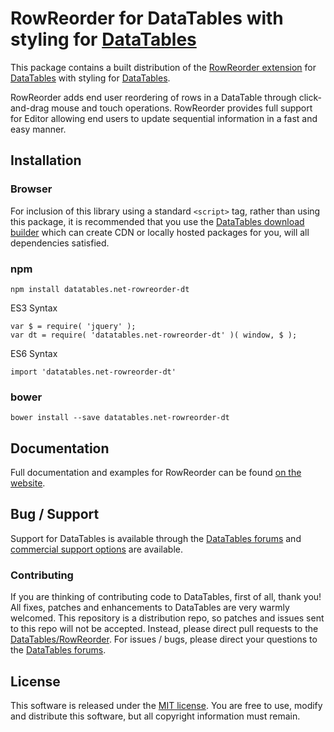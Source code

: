 # RowReorder for DataTables with styling for [DataTables](https://datatables.net/)

This package contains a built distribution of the [RowReorder extension](https://datatables.net/extensions/rowreorder) for [DataTables](https://datatables.net/) with styling for [DataTables](https://datatables.net/).

RowReorder adds end user reordering of rows in a DataTable through click-and-drag mouse and touch operations. RowReorder provides full support for Editor allowing end users to update sequential information in a fast and easy manner.


## Installation

### Browser

For inclusion of this library using a standard `<script>` tag, rather than using this package, it is recommended that you use the [DataTables download builder](//datatables.net/download) which can create CDN or locally hosted packages for you, will all dependencies satisfied.

### npm

```
npm install datatables.net-rowreorder-dt
```

ES3 Syntax
```
var $ = require( 'jquery' );
var dt = require( 'datatables.net-rowreorder-dt' )( window, $ );
```

ES6 Syntax
```
import 'datatables.net-rowreorder-dt'
```

### bower

```
bower install --save datatables.net-rowreorder-dt
```



## Documentation

Full documentation and examples for RowReorder can be found [on the website](https://datatables.net/extensions/rowreorder).


## Bug / Support

Support for DataTables is available through the [DataTables forums](//datatables.net/forums) and [commercial support options](//datatables.net/support) are available.


### Contributing

If you are thinking of contributing code to DataTables, first of all, thank you! All fixes, patches and enhancements to DataTables are very warmly welcomed. This repository is a distribution repo, so patches and issues sent to this repo will not be accepted. Instead, please direct pull requests to the [DataTables/RowReorder](http://github.com/DataTables/RowReorder). For issues / bugs, please direct your questions to the [DataTables forums](//datatables.net/forums).


## License

This software is released under the [MIT license](//datatables.net/license). You are free to use, modify and distribute this software, but all copyright information must remain.

